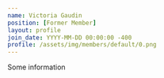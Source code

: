 ```yaml
---
name: Victoria Gaudin
position: [Former Member]
layout: profile
join_date: YYYY-MM-DD 00:00:00 -400
profile: /assets/img/members/default/0.png
---
```

Some information